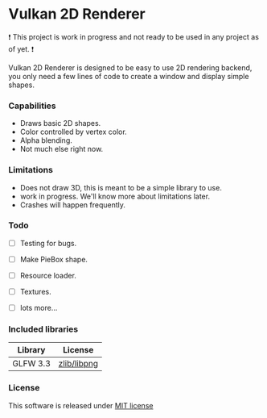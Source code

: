
# Vulkan 2D Renderer

:exclamation: This project is work in progress and not ready to be used in any project as of yet. :exclamation:

Vulkan 2D Renderer is designed to be easy to use 2D rendering backend, you only need a few lines of code to create a window and display simple shapes.

### Capabilities

- Draws basic 2D shapes.
- Color controlled by vertex color.
- Alpha blending.
- Not much else right now.


### Limitations

- Does not draw 3D, this is meant to be a simple library to use.
- work in progress. We'll know more about limitations later.
- Crashes will happen frequently.


### Todo

- [ ] Testing for bugs.
- [ ] Make PieBox shape.
- [ ] Resource loader.
- [ ] Textures.
- [ ] lots more...


### Included libraries

| Library | License |
| --- | --- |
| GLFW 3.3 | [zlib/libpng](ExternalLibraries/glfw-3.3/LICENSE.md) |


### License

This software is released under [MIT license](LICENSE.md)
